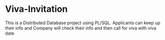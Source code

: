 # Viva-Invitation
This is a Distributed Database project using PL/SQL. Applicants can keep up their info and Company will check their info and then call for viva with viva date

